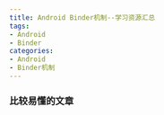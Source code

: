```yaml
---
title: Android Binder机制--学习资源汇总
tags:
- Android
- Binder
categories:
- Android
- Binder机制
---
```



### 比较易懂的文章
